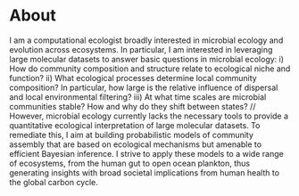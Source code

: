 # About

I am a computational ecologist broadly interested in microbial ecology and evolution across ecosystems. In particular, I am interested in leveraging large molecular datasets to answer basic questions in microbial ecology: i) How do community composition and structure relate to ecological niche and function? ii) What ecological processes determine local community composition? In particular, how large is the relative influence of dispersal and local environmental filtering? iii) At what time scales are microbial communities stable? How and why do they shift between states?
//
However, microbial ecology currently lacks the necessary tools to provide a quantitative ecological interpretation of large molecular datasets. To remediate this, I aim at building probabilistic models of community assembly that are based on ecological mechanisms but amenable to efficient Bayesian inference. I strive to apply these models to a wide range of ecosystems, from the human gut to open ocean plankton, thus generating insights with broad societal implications from human health to the global carbon cycle.


